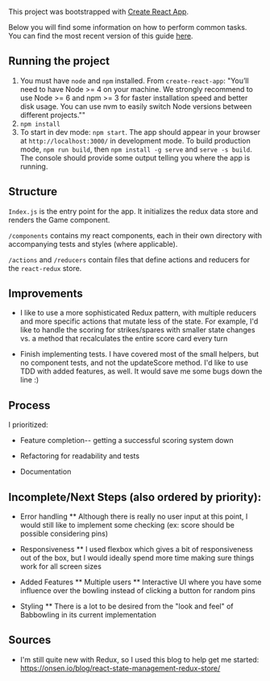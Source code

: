 This project was bootstrapped with [Create React App](https://github.com/facebookincubator/create-react-app).

Below you will find some information on how to perform common tasks.<br>
You can find the most recent version of this guide [here](https://github.com/facebookincubator/create-react-app/blob/master/packages/react-scripts/template/README.md).

## Running the project
1. You must have `node` and `npm` installed. From `create-react-app`:
"You’ll need to have Node >= 4 on your machine.
We strongly recommend to use Node >= 6 and npm >= 3 for faster installation speed and better disk usage. You can use nvm to easily switch Node versions between different projects.""
1. `npm install`
1. To start in dev mode: `npm start`. The app should appear in your browser at `http://localhost:3000/` in development mode. To build production mode, `npm run build`, then `npm install -g serve` and `serve -s build`. The console should provide some output telling you where the app is running.

## Structure
`Index.js` is the entry point for the app. It initializes the redux data store and renders the Game component.

`/components` contains my react components, each in their own directory with accompanying tests and styles (where applicable).

`/actions` and `/reducers` contain files that define actions and reducers for the `react-redux` store.

## Improvements

* I like to use a more sophisticated Redux pattern, with multiple reducers and more specific actions that mutate less of the state. For example, I'd like to handle the scoring for strikes/spares with smaller state changes vs. a method that recalculates the entire score card every turn

* Finish implementing tests. I have covered most of the small helpers, but no component tests, and not the updateScore method. I'd like to use TDD with added features, as well. It would save me some bugs down the line :)

## Process

I prioritized:

* Feature completion-- getting a successful scoring system down

* Refactoring for readability and tests

* Documentation

## Incomplete/Next Steps (also ordered by priority):

* Error handling
** Although there is really no user input at this point, I would still like to implement some checking (ex: score should be possible considering pins)

* Responsiveness
** I used flexbox which gives a bit of responsiveness out of the box, but I would ideally spend more time making sure things work for all screen sizes

* Added Features
** Multiple users
** Interactive UI where you have some influence over the bowling instead of clicking a button for random pins

* Styling
** There is a lot to be desired from the "look and feel" of Babbowling in its current implementation

## Sources

* I'm still quite new with Redux, so I used this blog to help get me started: https://onsen.io/blog/react-state-management-redux-store/
